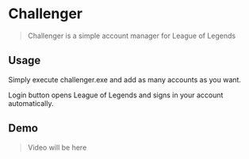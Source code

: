 # Challenger
> Challenger is a simple account manager for League of Legends

## Usage

Simply execute challenger.exe and add as many accounts as you want.

Login button opens League of Legends and signs in your account automatically.

## Demo

> Video will be here
